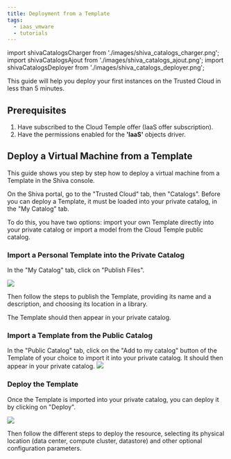 ```yaml
---
title: Deployment from a Template
tags:
  - iaas_vmware
  - tutorials
---
```

import shivaCatalogsCharger from './images/shiva_catalogs_charger.png';
import shivaCatalogsAjout from './images/shiva_catalogs_ajout.png';
import shivaCatalogsDeployer from './images/shiva_catalogs_deployer.png';

This guide will help you deploy your first instances on the Trusted Cloud in less than 5 minutes.

## __Prerequisites__

1. Have subscribed to the Cloud Temple offer (IaaS offer subscription).
2. Have the permissions enabled for the __'IaaS'__ objects driver.

## Deploy a Virtual Machine from a Template

This guide shows you step by step how to deploy a virtual machine from a Template in the Shiva console.

On the Shiva portal, go to the "Trusted Cloud" tab, then "Catalogs". Before you can deploy a Template, it must be loaded into your private catalog, in the "My Catalog" tab.

To do this, you have two options: import your own Template directly into your private catalog or import a model from the Cloud Temple public catalog.

### Import a Personal Template into the Private Catalog

In the "My Catalog" tab, click on "Publish Files".

<img src={shivaCatalogsCharger} />

Then follow the steps to publish the Template, providing its name and a description, and choosing its location in a library.

The Template should then appear in your private catalog.

### Import a Template from the Public Catalog

In the "Public Catalog" tab, click on the "Add to my catalog" button of the Template of your choice to import it into your private catalog. It should then appear in your private catalog.
<img src={shivaCatalogsAjout} />

### Deploy the Template

Once the Template is imported into your private catalog, you can deploy it by clicking on "Deploy".

<img src={shivaCatalogsDeployer} />

Then follow the different steps to deploy the resource, selecting its physical location (data center, compute cluster, datastore) and other optional configuration parameters.
